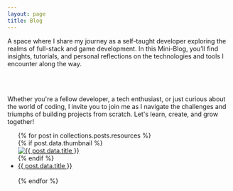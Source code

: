 ```yaml
---
layout: page
title: Blog
---
```


<section class="blog-text">
  A space where I share my journey as a self-taught developer exploring the realms of full-stack and game development. In this Mini-Blog, you’ll find insights, tutorials, and personal reflections on the technologies and tools I encounter along the way.

  <br><br>

  Whether you're a fellow developer, a tech enthusiast, or just curious about the world of coding, I invite you to join me as I navigate the challenges and triumphs of building projects from scratch. Let's learn, create, and grow together!
</section>

<ul class="posts-list">
  {% for post in collections.posts.resources %}
    <div class="post-item">
      {% if post.data.thumbnail %}
        <div class="post-thumbnail">
          <a href="{{ post.relative_url }}">
            <img src="{{ post.data.thumbnail }}" alt="{{ post.data.title }}"/>
          </a>
        </div>
      {% endif %}
      <li class="post-title">
        <a href="{{ post.relative_url }}">{{ post.data.title }}</a>
      </li>
      <br>
    </div>
  {% endfor %}
</ul>
